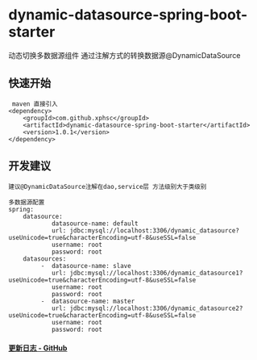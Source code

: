# dynamic-datasource-spring-boot-starter
动态切换多数据源组件
 通过注解方式的转换数据源@DynamicDataSource
 
## 快速开始
~~~
 maven 直接引入
<dependency>
    <groupId>com.github.xphsc</groupId>
    <artifactId>dynamic-datasource-spring-boot-starter</artifactId>
    <version>1.0.1</version>
</dependency>
~~~
## 开发建议
~~~
建议@DynamicDataSource注解在dao,service层 方法级别大于类级别

多数据源配置
spring:
    datasource:
            datasource-name: default
            url: jdbc:mysql://localhost:3306/dynamic_datasource?useUnicode=true&characterEncoding=utf-8&useSSL=false
            username: root
            password: root
    datasources:
         -  datasource-name: slave
            url: jdbc:mysql://localhost:3306/dynamic_datasource1?useUnicode=true&characterEncoding=utf-8&useSSL=false
            username: root
            password: root
         -  datasource-name: master
            url: jdbc:mysql://localhost:3306/dynamic_datasource2?useUnicode=true&characterEncoding=utf-8&useSSL=false
            username: root
            password: root
~~~

#### [更新日志 - GitHub](https://github.com/xphsc/easyjdbc/wiki/changelog)


